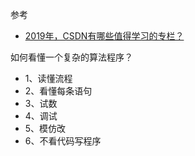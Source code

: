  参考
 - [2019年，CSDN有哪些值得学习的专栏？](https://blog.csdn.net/csdngkk/article/details/103682497)
 
 
 如何看懂一个复杂的算法程序？
 - 1、读懂流程
 - 2、看懂每条语句
 - 3、试数
 - 4、调试
 - 5、模仿改
 - 6、不看代码写程序